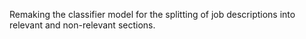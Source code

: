 Remaking the classifier model for the splitting of job descriptions into relevant and non-relevant sections.